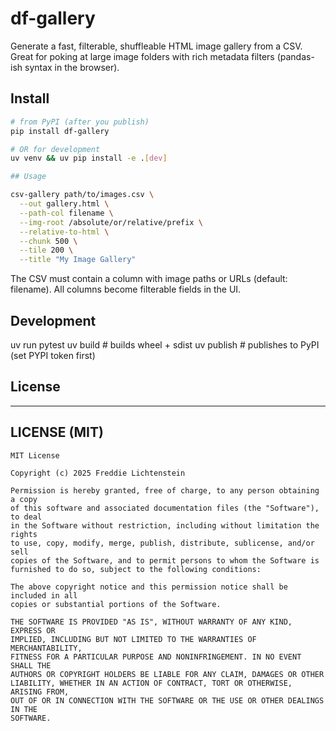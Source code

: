 # df-gallery

Generate a fast, filterable, shuffleable HTML image gallery from a CSV. Great for poking at large image folders with rich metadata filters (pandas-ish syntax in the browser).

## Install
```bash
# from PyPI (after you publish)
pip install df-gallery

# OR for development
uv venv && uv pip install -e .[dev]

## Usage

csv-gallery path/to/images.csv \
  --out gallery.html \
  --path-col filename \
  --img-root /absolute/or/relative/prefix \
  --relative-to-html \
  --chunk 500 \
  --tile 200 \
  --title "My Image Gallery"
```

 The CSV must contain a column with image paths or URLs (default: filename). All columns become filterable fields in the UI.

 ## Development
uv run pytest
uv build            # builds wheel + sdist
uv publish          # publishes to PyPI (set PYPI token first)

## License

---

## LICENSE (MIT)
```text
MIT License

Copyright (c) 2025 Freddie Lichtenstein

Permission is hereby granted, free of charge, to any person obtaining a copy
of this software and associated documentation files (the "Software"), to deal
in the Software without restriction, including without limitation the rights
to use, copy, modify, merge, publish, distribute, sublicense, and/or sell
copies of the Software, and to permit persons to whom the Software is
furnished to do so, subject to the following conditions:

The above copyright notice and this permission notice shall be included in all
copies or substantial portions of the Software.

THE SOFTWARE IS PROVIDED "AS IS", WITHOUT WARRANTY OF ANY KIND, EXPRESS OR
IMPLIED, INCLUDING BUT NOT LIMITED TO THE WARRANTIES OF MERCHANTABILITY,
FITNESS FOR A PARTICULAR PURPOSE AND NONINFRINGEMENT. IN NO EVENT SHALL THE
AUTHORS OR COPYRIGHT HOLDERS BE LIABLE FOR ANY CLAIM, DAMAGES OR OTHER
LIABILITY, WHETHER IN AN ACTION OF CONTRACT, TORT OR OTHERWISE, ARISING FROM,
OUT OF OR IN CONNECTION WITH THE SOFTWARE OR THE USE OR OTHER DEALINGS IN THE
SOFTWARE.
```